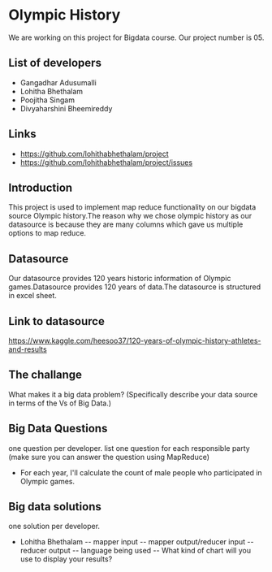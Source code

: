 # Olympic History
We are working on this project for Bigdata course. Our project number is 05. 
## List of developers
- Gangadhar Adusumalli
- Lohitha Bhethalam
- Poojitha Singam
- Divyaharshini Bheemireddy
## Links
- https://github.com/lohithabhethalam/project
- https://github.com/lohithabhethalam/project/issues
## Introduction
This project is used to implement map reduce functionality on our bigdata source Olympic history.The reason why we chose olympic history as our datasource is because they are many columns which gave us multiple options to map reduce.
## Datasource
Our datasource provides 120 years historic information of Olympic games.Datasource provides 120 years of data.The datasource is structured in excel sheet. 
## Link to datasource
https://www.kaggle.com/heesoo37/120-years-of-olympic-history-athletes-and-results
## The challange
What makes it a big data problem? (Specifically describe your data source in terms of the Vs of Big Data.)
## Big Data Questions
one question per developer. list one question for each responsible party (make sure you can answer the question using MapReduce)
- For each year, I'll calculate the count of male people who participated in Olympic games.
## Big data solutions
one solution per developer.
- Lohitha Bhethalam
-- mapper input
-- mapper output/reducer input
-- reducer output
-- language being used
-- What kind of chart will you use to display your results?  
